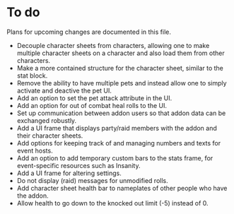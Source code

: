 # To do
Plans for upcoming changes are documented in this file.

- Decouple character sheets from characters, allowing one to make multiple character sheets on a character and also load them from other characters.
- Make a more contained structure for the character sheet, similar to the stat block.
- Remove the ability to have multiple pets and instead allow one to simply activate and deactive the pet UI.
- Add an option to set the pet attack attribute in the UI.
- Add an option for out of combat heal rolls to the UI.
- Set up communication between addon users so that addon data can be exchanged robustly.
- Add a UI frame that displays party/raid members with the addon and their character sheets.
- Add options for keeping track of and managing numbers and texts for event hosts.
- Add an option to add temporary custom bars to the stats frame, for event-specific resources such as Insanity.
- Add a UI frame for altering settings.
- Do not display (raid) messages for unmodified rolls.
- Add character sheet health bar to nameplates of other people who have the addon.
- Allow health to go down to the knocked out limit (-5) instead of 0.
